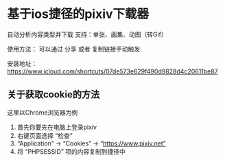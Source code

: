 # 基于ios捷径的pixiv下载器

自动分析内容类型并下载
支持：单张、画集、动图（转Gif）

使用方法：
可以通过 分享 或者 复制链接手动触发

安装地址：https://www.icloud.com/shortcuts/07de573e629f490d9828d4c20611be87

## 关于获取cookie的方法

这里以Chrome浏览器为例

1. 首先你要先在电脑上登录pixiv
2. 右键页面选择 “检查” 
3.  “Application” -> “Cookies” -> “https://www.pixiv.net”
4. 将 “PHPSESSID” 项的内容复制到捷径中
